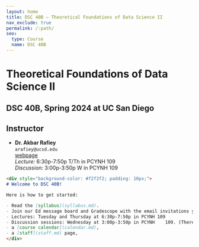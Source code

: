 ```yaml
---
layout: home
title: DSC 40B – Theoretical Foundations of Data Science II
nav_exclude: true
permalink: /:path/
seo:
  type: Course
  name: DSC 40B
---
```

# Theoretical Foundations of Data Science II
## DSC 40B, Spring 2024 at UC San Diego

## Instructor

- **Dr. Akbar Rafiey**<br>
    `arafiey@ucsd.edu`<br>
    [webpage](https://akbarrafiey.github.io)<br>
    *Lecture:*
        6:30p-7:50p T/Th in PCYNH	109
        <br>
    *Discussion:*
        3:00p-3:50p	W in PCYNH	109

```markdown
<div style="background-color: #f2f2f2; padding: 10px;">
# Welcome to DSC 40B!

Here is how to get started:

- Read the [syllabus](syllabus.md).
- Join our Ed message board and Gradescope with the email invitations you received earlier this week. If you didn't receive an email, you can use access code NXG68W for Gradescope (the link above for Ed will automatically let you join the class without a code).
- Lectures: Tuesday and Thursday at 6:30p-7:50p in PCYNH 109
- Discussion sessions: Wednesday at 3:00p-3:50p	in PCYNH	109. (There will be no discussion April 03).
- a [course calendar](calendar.md),
- a [staff](staff.md) page,
</div>
```
